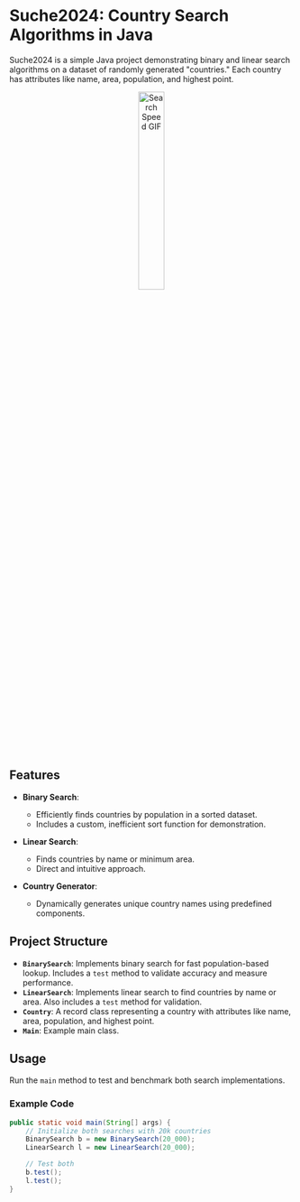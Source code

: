 # Suche2024: Country Search Algorithms in Java

Suche2024 is a simple Java project demonstrating binary and linear search algorithms on a dataset of randomly generated "countries." Each country has attributes like name, area, population, and highest point.

<div align="center">
  <img src="https://c.tenor.com/EYUlar2QIe4AAAAd/tenor.gif" 
     alt="Search Speed GIF" 
     style="width: 30%; object-fit: fill;">
</div>

## Features

- **Binary Search**:
  - Efficiently finds countries by population in a sorted dataset.
  - Includes a custom, inefficient sort function for demonstration.
  
- **Linear Search**:
  - Finds countries by name or minimum area.
  - Direct and intuitive approach.

- **Country Generator**:
  - Dynamically generates unique country names using predefined components.

## Project Structure

- **`BinarySearch`**: Implements binary search for fast population-based lookup. Includes a `test` method to validate accuracy and measure performance.
- **`LinearSearch`**: Implements linear search to find countries by name or area. Also includes a `test` method for validation.
- **`Country`**: A record class representing a country with attributes like name, area, population, and highest point.
- **`Main`**: Example main class.

## Usage

Run the `main` method to test and benchmark both search implementations.

### Example Code

```java
public static void main(String[] args) {
    // Initialize both searches with 20k countries
    BinarySearch b = new BinarySearch(20_000);
    LinearSearch l = new LinearSearch(20_000);

    // Test both
    b.test();
    l.test();
}
```
